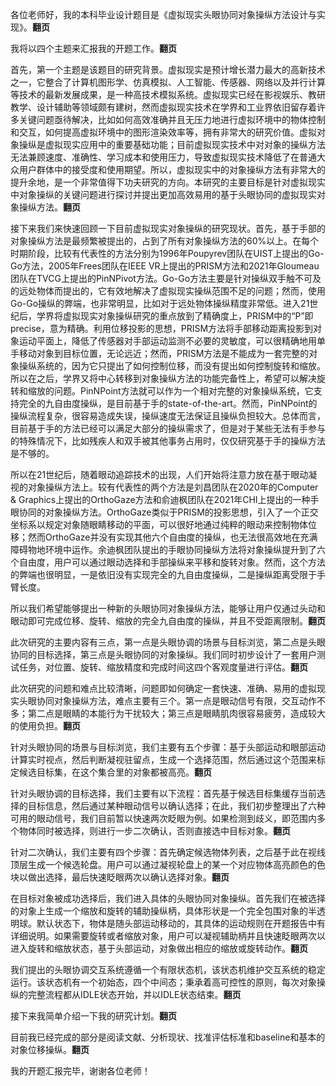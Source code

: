 各位老师好，我的本科毕业设计题目是《虚拟现实头眼协同对象操纵方法设计与实现》。**翻页**

我将以四个主题来汇报我的开题工作。**翻页**

首先，第一个主题是该题目的研究背景。虚拟现实是预计增长潜力最大的高新技术之一，它整合了计算机图形学、仿真模拟、人工智能、传感器、网络以及并行计算 等技术的最新发展成果，是一种高技术模拟系统。虚拟现实已经在影视娱乐、教研教学、设计辅助等领域颇有建树，然而虚拟现实技术在学界和工业界依旧留存着许多关键问题亟待解决，比如如何高效准确并且无压力地进行虚拟环境中的物体控制和交互，如何提高虚拟环境中的图形渲染效率等，拥有非常大的研究价值。虚拟对象操纵是虚拟现实应用中的重要基础功能；目前虚拟现实技术中对对象的操纵方法无法兼顾速度、准确性、学习成本和使用压力，导致虚拟现实技术降低了在普通大众用户群体中的接受度和使用期望。所以，虚拟现实中的对象操纵方法有非常大的提升余地，是一个非常值得下功夫研究的方向。本研究的主要目标是针对虚拟现实中对象操纵的关键问题进行探讨并提出更加高效易用的基于头眼协同的虚拟现实对象操纵方法。**翻页**

接下来我们来快速回顾一下目前虚拟现实对象操纵的研究现状。首先，基于手部的对象操纵方法是最频繁被提出的，占到了所有对象操纵方法的60%以上。在每个时期阶段，比较有代表性的方法分别为1996年Poupyrev团队在UIST上提出的Go-Go方法，2005年Frees团队在IEEE VR上提出的PRISM方法和2021年Gloumeau团队在TVCG上提出的PinNPivot方法。Go-Go方法主要是针对操纵双手触不可及的远处物体而提出的，它有效地解决了虚拟现实操纵范围不足的问题；然而，使用Go-Go操纵的弊端，也非常明显，比如对于远处物体操纵精度非常低。进入21世纪后，学界将虚拟现实对象操纵研究的重点放到了精确度上，PRISM中的“P”即precise，意为精确。利用位移投影的思想，PRISM方法将手部移动距离投影到对象运动平面上，降低了传感器对手部运动监测不必要的灵敏度，可以很精确地用单手移动对象到目标位置，无论远近；然而，PRISM方法是不能成为一套完整的对象操纵系统的，因为它只提出了如何控制位移，而没有提出如何控制旋转和缩放。所以在之后，学界又将中心转移到对象操纵方法的功能完备性上，希望可以解决旋转和缩放的问题。PinNPoint方法就可以作为一个相对完整的对象操纵系统，它支持完全的九自由度操纵，是目前基于手的state-of-the-art。然而，PinNPoint的操纵流程复杂，很容易造成失误，操纵速度无法保证且操纵负担较大。总体而言，目前基于手的方法已经可以满足大部分的操纵需求了，但是对于某些无法有手参与的特殊情况下，比如残疾人和双手被其他事务占用时，仅仅研究基于手的操纵方法是不够的。

所以在21世纪后，随着眼动追踪技术的出现，人们开始将注意力放在基于眼动凝视的对象操纵方法上。较有代表性的两个方法是刘昌团队在2020年的Computer & Graphics上提出的OrthoGaze方法和俞迪枫团队在2021年CHI上提出的一种手眼协同的对象操纵方法。OrthoGaze类似于PRISM的投影思想，引入了一个正交坐标系以规定对象随眼睛移动的平面，可以很好地通过纯粹的眼动来控制物体位移；然而OrthoGaze并没有实现其他六个自由度的操纵，也无法很高效地在充满障碍物地环境中运作。余迪枫团队提出的手眼协同操纵方法将对象操纵提升到了六个自由度，用户可以通过眼动选择和手部操纵来平移和旋转对象。然而，这个方法的弊端也很明显，一是依旧没有实现完全的九自由度操纵，二是操纵距离受限于手臂长度。

所以我们希望能够提出一种新的头眼协同对象操纵方法，能够让用户仅通过头动和眼动即可完成位移、旋转、缩放的完全九自由度的操纵，并且不受距离限制。**翻页**

此次研究的主要内容有三点，第一点是头眼协调的场景与目标浏览，第二点是头眼协同的目标选择，第三点是头眼协同的对象操纵。我们同时初步设计了一套用户测试任务，对位置、旋转、缩放精度和完成时间这四个客观度量进行评估。**翻页**

此次研究的问题和难点比较清晰，问题即如何确定一套快速、准确、易用的虚拟现实头眼协同对象操纵方法，难点主要有三个。第一点是眼动信号有限，交互动作不多；第二点是眼睛的本能行为干扰较大；第三点是眼睛肌肉很容易疲劳，造成较大的使用负担。**翻页**

针对头眼协同的场景与目标浏览，我们主要有五个步骤：基于头部运动和眼部运动计算实时视点，然后判断凝视驻留点，生成一个选择范围，然后通过这个范围来标定候选目标集，在这个集合里的对象都被高亮。**翻页**

针对头眼协调的目标选择，我们主要有以下流程：首先基于候选目标集缓存当前选择的目标信息，然后通过某种眼动信号以确认选择；在此，我们初步整理出了六种可用的眼动信号，我们目前暂以快速两次眨眼为例。如果检测到歧义，即范围内多个物体同时被选择，则进行一步二次确认，否则直接选中目标对象。**翻页**

针对二次确认，我们主要有四个步骤：首先确定候选物体列表，之后基于此在视线顶层生成一个候选轮盘。用户可以通过凝视轮盘上的某一个对应物体高亮颜色的色块以做出选择，最后快速眨眼两次以确认选择对象。**翻页**

在目标对象被成功选择后，我们进入具体的头眼协同对象操纵。首先我们在被选择的对象上生成一个缩放和旋转的辅助操纵柄，具体形状是一个完全包围对象的半透明球。默认状态下，物体是随头部运动移动的，其具体的运动规则在开题报告中有详细说明。如果需要旋转或者缩放对象，用户可以凝视辅助柄并且快速眨眼两次以进入旋转和缩放状态，基于头部运动，对象做出相应的缩放或旋转动作。**翻页**

我们提出的头眼协调交互系统遵循一个有限状态机，该状态机维护交互系统的稳定运行。该状态机有一个初始态，四个中间态；秉承着高可控性的原则，每次对象操纵的完整流程都从IDLE状态开始，并以IDLE状态结束。**翻页**

接下来我简单介绍一下我的研究计划。**翻页**

目前我已经完成的部分是阅读文献、分析现状、找准评估标准和baseline和基本的对象位移操纵。**翻页**

我的开题汇报完毕，谢谢各位老师！